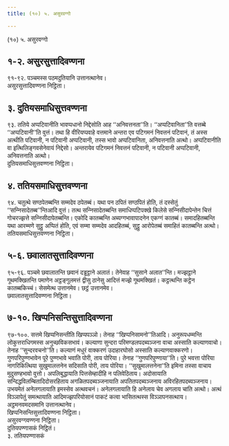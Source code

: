 ```yaml
---
title: (१०) ५. असुरवग्गो

---
```

(१०) ५. असुरवग्गो  


## १-२. असुरसुत्तादिवण्णना

९१-९२. पञ्‍चमस्स पठमदुतियानि उत्तानत्थानेव।  
असुरसुत्तादिवण्णना निट्ठिता।  


## ३. दुतियसमाधिसुत्तवण्णना

९३. ततिये अप्पटिवानीति भावप्पधानो निद्देसोति आह ‘‘अनिवत्तनता’’ति। ‘‘अप्पटिवानिता’’ति वत्तब्बे ‘‘अप्पटिवानी’’ति वुत्तं। तथा हि वीरियप्पवाहे वत्तमाने अन्तरा एव पटिगमनं निवत्तनं पटिवानं, तं अस्स अत्थीति पटिवानी, न पटिवानी अप्पटिवानी, तस्स भावो अप्पटिवानिता, अनिवत्तनाति अत्थो। अप्पटिवानीति वा इत्थिलिङ्गवसेनेवायं निद्देसो। अन्तरायेव पटिगमनं निवत्तनं पटिवानी, न पटिवानी अप्पटिवानी, अनिवत्तनाति अत्थो।  
दुतियसमाधिसुत्तवण्णना निट्ठिता।  


## ४. ततियसमाधिसुत्तवण्णना

९४. चतुत्थे सण्ठपेतब्बन्ति सम्मदेव ठपेतब्बं। यथा पन ठपितं सण्ठपितं होति, तं दस्सेतुं ‘‘सन्‍निसादेतब्ब’’न्तिआदि वुत्तं। तत्थ सन्‍निसादेतब्बन्ति समाधिप्पटिपक्खे किलेसे सन्‍निसीदापेन्तेन चित्तं गोचरज्झत्ते सन्‍निसीदापेतब्बन्ति। एकोदि कातब्बन्ति अब्यग्गभावापादनेन एकग्गं कातब्बं। समादहितब्बन्ति यथा आरम्मणे सुट्ठु अप्पितं होति, एवं सम्मा सम्मदेव आदहितब्बं, सुट्ठु आरोपेतब्बं समाहितं कातब्बन्ति अत्थो।  
ततियसमाधिसुत्तवण्णना निट्ठिता।  


## ५-६. छवालातसुत्तादिवण्णना

९५-९६. पञ्‍चमे छवालातन्ति छवानं दड्ढट्ठाने अलातं। तेनेवाह ‘‘सुसाने अलात’’न्ति। मज्झट्ठाने गूथमक्खितन्ति पमाणेन अट्ठङ्गुलमत्तं द्वीसु ठानेसु आदित्तं मज्झे गूथमक्खितं। कट्ठत्थन्ति कट्ठेन कातब्बकिच्‍चं। सेसमेत्थ उत्तानमेव। छट्ठं उत्तानमेव।  
छवालातसुत्तादिवण्णना निट्ठिता।  


## ७-१०. खिप्पनिसन्तिसुत्तादिवण्णना

९७-१००. सत्तमे खिप्पनिसन्तीति खिप्पपञ्‍ञो। तेनाह ‘‘खिप्पनिसामनो’’तिआदि। अनुरूपधम्मन्ति लोकुत्तराधिगमस्स अनुच्छविकसभावं। कल्याणा सुन्दरा परिमण्डलपदब्यञ्‍जना वाचा अस्साति कल्याणवाचो। तेनाह ‘‘सुन्दरवचनो’’ति। कल्याणं मधुरं वाक्‍करणं उदाहारघोसो अस्साति कल्याणवाक्‍करणो। गुणपरिपुण्णभावेन पूरे पुण्णभावे भवाति पोरी, ताय पोरिया। तेनाह ‘‘गुणपरिपुण्णाया’’ति। पुरे भवत्ता पोरिया नागरिकित्थिया सुखुमालत्तनेन सदिसाति पोरी, ताय पोरिया। ‘‘सुखुमालत्तनेना’’ति इमिना तस्सा वाचाय मुदुसण्हभावो वुत्तो। अपलिबुद्धायाति पित्तसेम्हादीहि न पलिवेठिताय। अदोसायाति सन्दिद्धविलम्बितादिदोसरहिताय अगळितपदब्यञ्‍जनायाति अपतितपदब्यञ्‍जनाय अविरहितपदब्यञ्‍जनाय। उभयमेतं अनेलगलायाति इमस्सेव अत्थवचनं। अनेलगलायाति हि अनेलाय चेव अगलाय चाति अत्थो। अत्थं विञ्‍ञापेतुं समत्थायाति आदिमज्झपरियोसानं पाकटं कत्वा भासितत्थस्स विञ्‍ञापनसत्थाय। अट्ठमनवमदसमानि उत्तानत्थानेव।  
खिप्पनिसन्तिसुत्तादिवण्णना निट्ठिता।  
असुरवग्गवण्णना निट्ठिता।  
दुतियपण्णासकं निट्ठितं।  
३. ततियपण्णासकं  